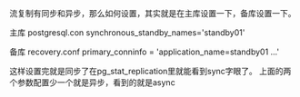 流复制有同步和异步，那么如何设置，其实就是在主库设置一下，备库设置一下。


主库 postgresql.con
synchronous_standby_names='standby01'

备库 recovery.conf
primary_conninfo = 'application_name=standby01 ...'

这样设置完就是同步了在pg_stat_replication里就能看到sync字眼了。
上面的两个参数配置少一个就是异步，看到的就是async

